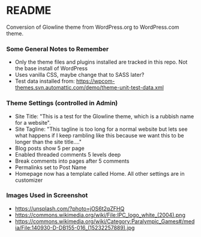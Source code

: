 # README #

Conversion of Glowline theme from WordPress.org to WordPress.com theme.

### Some General Notes to Remember ###

* Only the theme files and plugins installed are tracked in this repo. Not the base install of WordPress
* Uses vanilla CSS, maybe change that to SASS later?
* Test data installed from: https://wpcom-themes.svn.automattic.com/demo/theme-unit-test-data.xml

### Theme Settings (controlled in Admin) ###

* Site Title: "This is a test for the Glowline theme, which is a rubbish name for a website".
* Site Tagline: "This tagline is too long for a normal website but lets see what happens if I keep rambling like this because we want this to be longer than the site title...."
* Blog posts show 5 per page
* Enabled threaded comments 5 levels deep
* Break comments into pages after 5 comments
* Permalinks set to Post Name
* Homepage now has a template called Home. All other settings are in customizer

### Images Used in Screenshot ###
* https://unsplash.com/?photo=jOS6t2qZFHQ
* https://commons.wikimedia.org/wiki/File:IPC_logo_white_(2004).png
* https://commons.wikimedia.org/wiki/Category:Paralympic_Games#/media/File:140930-D-DB155-016_(15232257889).jpg


